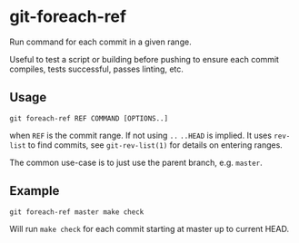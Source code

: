 # git-foreach-ref

Run command for each commit in a given range.

Useful to test a script or building before pushing to ensure each commit
compiles, tests successful, passes linting, etc.

## Usage

    git foreach-ref REF COMMAND [OPTIONS..]

when `REF` is the commit range. If not using `..` `..HEAD` is implied. It uses
`rev-list` to find commits, see `git-rev-list(1)` for details on entering ranges.

The common use-case is to just use the parent branch, e.g. `master`.

## Example

    git foreach-ref master make check

Will run `make check` for each commit starting at master up to current HEAD.
